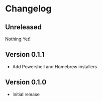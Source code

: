 # Changelog

## Unreleased

Nothing Yet!

## Version 0.1.1

- Add Powershell and Homebrew installers

## Version 0.1.0

- Initial release
